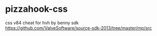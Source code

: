 # pizzahook-css
css v84 cheat for hvh by benny
sdk https://github.com/ValveSoftware/source-sdk-2013/tree/master/mp/src
